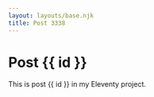 ```yaml
---
layout: layouts/base.njk
title: Post 3338
---
```


# Post {{ id }}

This is post {{ id }} in my Eleventy project.
